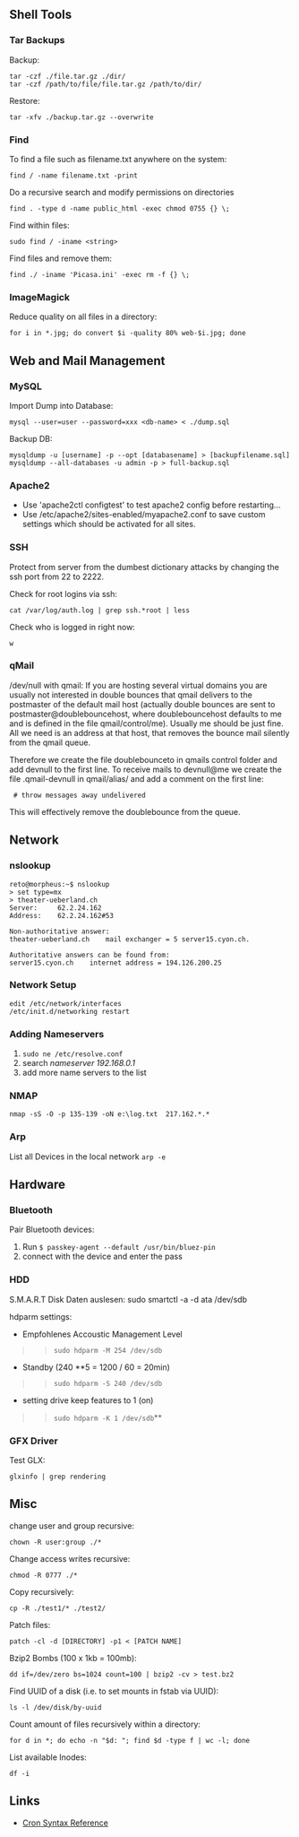 

## Shell Tools ##
### Tar Backups ###
Backup:
```
tar -czf ./file.tar.gz ./dir/
tar -czf /path/to/file/file.tar.gz /path/to/dir/
```
Restore:
```
tar -xfv ./backup.tar.gz --overwrite
```

### Find ###
To find a file such as filename.txt anywhere on the system:
```
find / -name filename.txt -print
```

Do a recursive search and modify permissions on directories
```
find . -type d -name public_html -exec chmod 0755 {} \;
```

Find within files:
```
sudo find / -iname <string>
```

Find files and remove them:
```
find ./ -iname 'Picasa.ini' -exec rm -f {} \;
```

### ImageMagick ###
Reduce quality on all files in a directory:
```
for i in *.jpg; do convert $i -quality 80% web-$i.jpg; done
```

## Web and Mail Management ##
### MySQL ###
Import Dump into Database:
```
mysql --user=user --password=xxx <db-name> < ./dump.sql
```

Backup DB:
```
mysqldump -u [username] -p --opt [databasename] > [backupfilename.sql]
mysqldump --all-databases -u admin -p > full-backup.sql
```
### Apache2 ###
  * Use 'apache2ctl configtest' to test apache2 config before restarting...
  * Use /etc/apache2/sites-enabled/myapache2.conf to save custom settings which should be activated for all sites.

### SSH ###
Protect from server from the dumbest dictionary attacks by changing the ssh port from 22 to 2222.

Check for root logins via ssh:
```
cat /var/log/auth.log | grep ssh.*root | less
```

Check who is logged in right now:
```
w
```

### qMail ###
/dev/null with qmail:
If you are hosting several virtual domains you are usually not interested in double bounces that qmail delivers to the postmaster of the default mail host (actually double bounces are sent to postmaster@doublebouncehost, where doublebouncehost defaults to me and is defined in the file qmail/control/me). Usually me should be just fine. All we need is an address at that host, that removes the bounce mail silently from the qmail queue.

Therefore we create the file doublebounceto in qmails control folder and add devnull to the first line. To receive mails to devnull@me we create the file .qmail-devnull in qmail/alias/ and add a comment on the first line:
```
 # throw messages away undelivered
```
This will effectively remove the doublebounce from the queue.

## Network ##

### nslookup ###
```
reto@morpheus:~$ nslookup
> set type=mx
> theater-ueberland.ch
Server:		62.2.24.162
Address:	62.2.24.162#53

Non-authoritative answer:
theater-ueberland.ch	mail exchanger = 5 server15.cyon.ch.

Authoritative answers can be found from:
server15.cyon.ch	internet address = 194.126.200.25
```
### Network Setup ###
```
edit /etc/network/interfaces
/etc/init.d/networking restart
```

### Adding Nameservers ###
  1. `sudo ne /etc/resolve.conf`
  1. search _nameserver 192.168.0.1_
  1. add more name servers to the list

### NMAP ###
`nmap -sS -O -p 135-139 -oN e:\log.txt  217.162.*.*`

### Arp ###
List all Devices in the local network `arp -e`

## Hardware ##
### Bluetooth ###
Pair Bluetooth devices:
  1. Run `$ passkey-agent --default /usr/bin/bluez-pin`
  1. connect with the device and enter the pass

### HDD ###
S.M.A.R.T Disk Daten auslesen:
sudo smartctl -a -d ata /dev/sdb

hdparm settings:
  * Empfohlenes Accoustic Management Level
> > `sudo hdparm -M 254 /dev/sdb`
  * Standby (240 **5 = 1200 / 60 = 20min)
> > `sudo hdparm -S 240 /dev/sdb`
  * setting drive keep features to 1 (on)
> > `sudo hdparm -K 1 /dev/sdb`**

### GFX Driver ###
Test GLX:
```
glxinfo | grep rendering
```

## Misc ##
change user and group recursive:
```
chown -R user:group ./*
```

Change access writes recursive:
```
chmod -R 0777 ./*
```

Copy recursively:
```
cp -R ./test1/* ./test2/
```

Patch files:
```
patch -cl -d [DIRECTORY] -p1 < [PATCH NAME]
```

Bzip2 Bombs (100 x 1kb = 100mb):
```
dd if=/dev/zero bs=1024 count=100 | bzip2 -cv > test.bz2
```

Find UUID of a disk (i.e. to set mounts in fstab via UUID):
```
ls -l /dev/disk/by-uuid
```

Count amount of files recursively within a directory:
```
for d in *; do echo -n "$d: "; find $d -type f | wc -l; done
```

List available Inodes:
```
df -i
```

## Links ##
  * [Cron Syntax Reference](http://adminschoice.com/crontab-quick-reference)